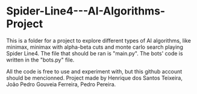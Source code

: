 # Spider-Line4---AI-Algorithms-Project

This is a folder for a project to explore different types of AI algorithms, like minimax, minimax with alpha-beta cuts and monte carlo search playing Spider Line4.
The file that should be ran is "main.py". The bots' code is written in the "bots.py" file.

All the code is free to use and experiment with, but this github account should be mencionned.
Project made by Henrique dos Santos Teixeira, João Pedro Gouveia Ferreira, Pedro Pereira.
